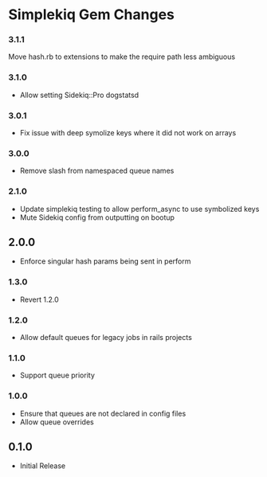 # Simplekiq Gem Changes

### 3.1.1

Move hash.rb to extensions to make the require path less ambiguous

### 3.1.0

- Allow setting Sidekiq::Pro dogstatsd

### 3.0.1

- Fix issue with deep symolize keys where it did not work on arrays

### 3.0.0

- Remove slash from namespaced queue names

### 2.1.0

- Update simplekiq testing to allow perform_async to use symbolized keys
- Mute Sidekiq config from outputting on bootup

## 2.0.0

- Enforce singular hash params being sent in perform

### 1.3.0

- Revert 1.2.0

### 1.2.0

- Allow default queues for legacy jobs in rails projects

### 1.1.0

- Support queue priority

### 1.0.0

- Ensure that queues are not declared in config files
- Allow queue overrides

## 0.1.0

- Initial Release
